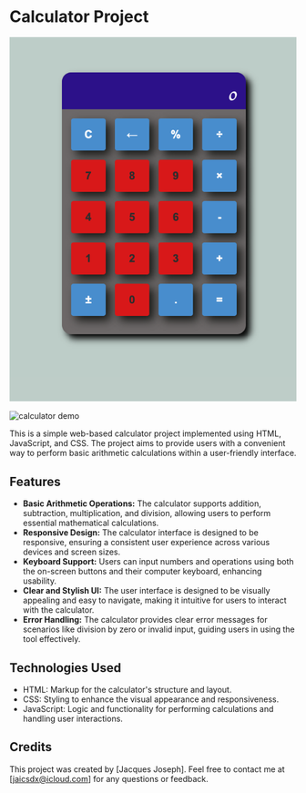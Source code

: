 

# Calculator Project

![Calculator Demo](./assets/Screenshot%202023-08-18%20at%209.10.34%20PM.png)



![calculator demo](https://jaicsdx.github.io/CALCULATOR/)

This is a simple web-based calculator project implemented using HTML, JavaScript, and CSS. The project aims to provide users with a convenient way to perform basic arithmetic calculations within a user-friendly interface.

## Features

- **Basic Arithmetic Operations:** The calculator supports addition, subtraction, multiplication, and division, allowing users to perform essential mathematical calculations.
- **Responsive Design:** The calculator interface is designed to be responsive, ensuring a consistent user experience across various devices and screen sizes.
- **Keyboard Support:** Users can input numbers and operations using both the on-screen buttons and their computer keyboard, enhancing usability.
- **Clear and Stylish UI:** The user interface is designed to be visually appealing and easy to navigate, making it intuitive for users to interact with the calculator.
- **Error Handling:** The calculator provides clear error messages for scenarios like division by zero or invalid input, guiding users in using the tool effectively.



## Technologies Used

- HTML: Markup for the calculator's structure and layout.
- CSS: Styling to enhance the visual appearance and responsiveness.
- JavaScript: Logic and functionality for performing calculations and handling user interactions.

## Credits

This project was created by [Jacques Joseph]. Feel free to contact me at [jaicsdx@icloud.com] for any questions or feedback.



